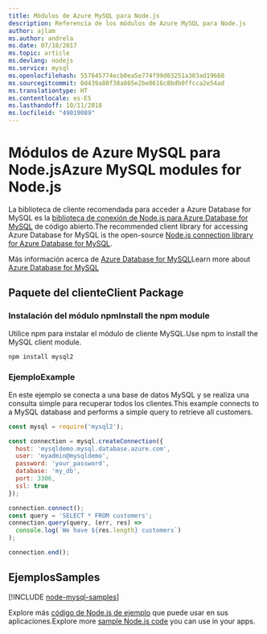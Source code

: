 ```yaml
---
title: Módulos de Azure MySQL para Node.js
description: Referencia de los módulos de Azure MySQL para Node.js
author: ajlam
ms.author: andrela
ms.date: 07/18/2017
ms.topic: article
ms.devlang: nodejs
ms.service: mysql
ms.openlocfilehash: 557645774ecb0ea5e774f99d03251a303ad19660
ms.sourcegitcommit: 0d439a88f38a085e2be0616c8bdb0ffcca2e54ad
ms.translationtype: HT
ms.contentlocale: es-ES
ms.lasthandoff: 10/11/2018
ms.locfileid: "49019089"
---
```

# <a name="azure-mysql-modules-for-nodejs"></a><span data-ttu-id="91582-103">Módulos de Azure MySQL para Node.js</span><span class="sxs-lookup"><span data-stu-id="91582-103">Azure MySQL modules for Node.js</span></span>

<span data-ttu-id="91582-104">La biblioteca de cliente recomendada para acceder a Azure Database for MySQL es la [biblioteca de conexión de Node.js para Azure Database for MySQL](https://github.com/sidorares/node-mysql2) de código abierto.</span><span class="sxs-lookup"><span data-stu-id="91582-104">The recommended client library for accessing Azure Database for MySQL is the open-source [Node.js connection library for Azure Database for MySQL](https://github.com/sidorares/node-mysql2).</span></span> 

<span data-ttu-id="91582-105">Más información acerca de [Azure Database for MySQL](https://docs.microsoft.com/azure/MySQL/)</span><span class="sxs-lookup"><span data-stu-id="91582-105">Learn more about [Azure Database for MySQL](https://docs.microsoft.com/azure/MySQL/)</span></span>

## <a name="client-package"></a><span data-ttu-id="91582-106">Paquete del cliente</span><span class="sxs-lookup"><span data-stu-id="91582-106">Client Package</span></span>

### <a name="install-the-npm-module"></a><span data-ttu-id="91582-107">Instalación del módulo npm</span><span class="sxs-lookup"><span data-stu-id="91582-107">Install the npm module</span></span>

<span data-ttu-id="91582-108">Utilice npm para instalar el módulo de cliente MySQL.</span><span class="sxs-lookup"><span data-stu-id="91582-108">Use npm to install the MySQL client module.</span></span>

```bash
npm install mysql2
```   

### <a name="example"></a><span data-ttu-id="91582-109">Ejemplo</span><span class="sxs-lookup"><span data-stu-id="91582-109">Example</span></span>

<span data-ttu-id="91582-110">En este ejemplo se conecta a una base de datos MySQL y se realiza una consulta simple para recuperar todos los clientes.</span><span class="sxs-lookup"><span data-stu-id="91582-110">This example connects to a MySQL database and performs a simple query to retrieve all customers.</span></span>

```javascript
const mysql = require('mysql2');

const connection = mysql.createConnection({
  host: 'mysqldemo.mysql.database.azure.com',
  user: 'myadmin@mysqldemo',
  password: 'your_password',
  database: 'my_db',
  port: 3306,
  ssl: true
});

connection.connect();
const query = 'SELECT * FROM customers';
connection.query(query, (err, res) =>
  console.log(`We have ${res.length} customers`)
);

connection.end();
```

## <a name="samples"></a><span data-ttu-id="91582-111">Ejemplos</span><span class="sxs-lookup"><span data-stu-id="91582-111">Samples</span></span>

[!INCLUDE [node-mysql-samples](../docs-ref-conceptual/includes/mysql-samples.md)]

<span data-ttu-id="91582-112">Explore más [código de Node.js de ejemplo](https://azure.microsoft.com/resources/samples/?platform=nodejs) que puede usar en sus aplicaciones.</span><span class="sxs-lookup"><span data-stu-id="91582-112">Explore more [sample Node.js code](https://azure.microsoft.com/resources/samples/?platform=nodejs) you can use in your apps.</span></span>
